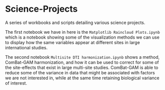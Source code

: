 # Science-Projects
A series of workbooks and scripts detailing various science projects.

The first notebook we have in here is the `Matplotlib Raincloud Plots.ipynb` which is a notebook showing some of the visualization methods we can use to display how the same variables appear at different sites in large international studies.

The second notebook `Multisite DTI harmonization.ipynb` shows a method, ComBat-GAM harmonization, and how it can be used to correct for some of the site-effects that exist in large multi-site studies. ComBat-GAM is able to reduce some of the variance in data that might be associated with factors we are not interested in, while at the same time retaining biological variance of interest.

